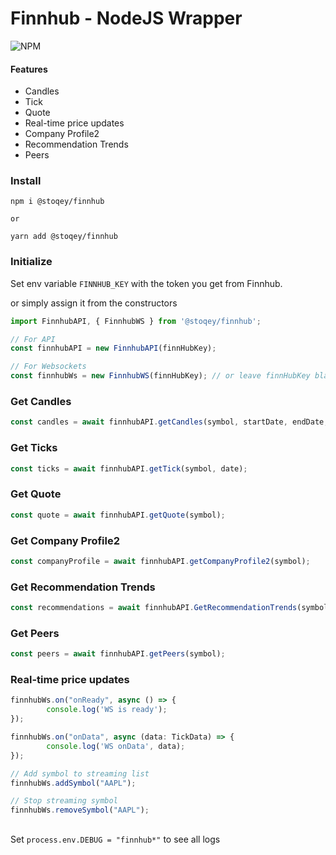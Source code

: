 # Finnhub - NodeJS Wrapper

<img alt="NPM" src="https://circleci.com/gh/stoqey/finnhub.svg?style=svg"></img>

#### Features

- Candles
- Tick
- Quote
- Real-time price updates
- Company Profile2
- Recommendation Trends
- Peers

### Install
```
npm i @stoqey/finnhub

or

yarn add @stoqey/finnhub
```

### Initialize
Set env variable `FINNHUB_KEY` with the token you get from Finnhub.

or simply assign it from the constructors

```ts
import FinnhubAPI, { FinnhubWS } from '@stoqey/finnhub';

// For API
const finnhubAPI = new FinnhubAPI(finnHubKey);

// For Websockets
const finnhubWs = new FinnhubWS(finnHubKey); // or leave finnHubKey blank if process.env.FINNHUB_KEY is set
```

### Get Candles
```ts
const candles = await finnhubAPI.getCandles(symbol, startDate, endDate, '1');
```

### Get Ticks
```ts
const ticks = await finnhubAPI.getTick(symbol, date);
```

### Get Quote
```ts
const quote = await finnhubAPI.getQuote(symbol);
```

### Get Company Profile2
```ts
const companyProfile = await finnhubAPI.getCompanyProfile2(symbol);
```

### Get Recommendation Trends
```ts
const recommendations = await finnhubAPI.GetRecommendationTrends(symbol);
```

### Get Peers
```ts
const peers = await finnhubAPI.getPeers(symbol);
```


### Real-time price updates
```ts
finnhubWs.on("onReady", async () => {
        console.log('WS is ready');
});

finnhubWs.on("onData", async (data: TickData) => {
        console.log('WS onData', data);
});

// Add symbol to streaming list
finnhubWs.addSymbol("AAPL");

// Stop streaming symbol
finnhubWs.removeSymbol("AAPL");

```


##
Set `process.env.DEBUG = "finnhub*"` to see all logs
